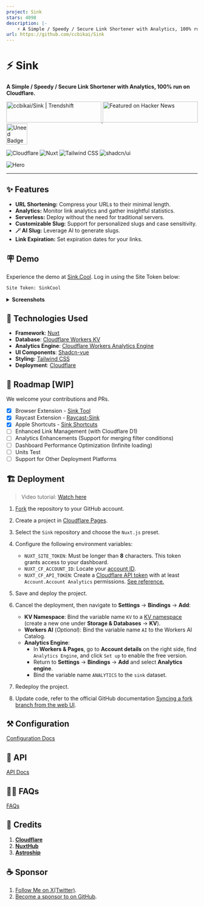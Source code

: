 ```yaml
---
project: Sink
stars: 4098
description: |-
    ⚡ A Simple / Speedy / Secure Link Shortener with Analytics, 100% run on Cloudflare.
url: https://github.com/ccbikai/Sink
---
```


# ⚡ Sink

**A Simple / Speedy / Secure Link Shortener with Analytics, 100% run on Cloudflare.**

<a href="https://trendshift.io/repositories/10421" target="_blank">
  <img
    src="https://trendshift.io/api/badge/repositories/10421"
    alt="ccbikai/Sink | Trendshift"
    width="250"
    height="55"
  />
</a>
<a href="https://news.ycombinator.com/item?id=40843683" target="_blank">
  <img
    src="https://hackernews-badge.vercel.app/api?id=40843683"
    alt="Featured on Hacker News"
    width="250"
    height="55"
  />
</a>
<a href="https://www.uneed.best/tool/sink" target="_blank">
  <img
    src="https://www.uneed.best/POTW1.png"
    alt="Uneed Badge"
    height="55"
  />
</a>

![Cloudflare](https://img.shields.io/badge/Cloudflare-F69652?style=flat&logo=cloudflare&logoColor=white)
![Nuxt](https://img.shields.io/badge/Nuxt-00DC82?style=flat&logo=nuxtdotjs&logoColor=white)
![Tailwind CSS](https://img.shields.io/badge/Tailwind%20CSS-06B6D4?style=flat&logo=tailwindcss&logoColor=white)
![shadcn/ui](https://img.shields.io/badge/shadcn/ui-000000?style=flat&logo=shadcnui&logoColor=white)

![Hero](./public/image.png)

----

## ✨ Features

- **URL Shortening:** Compress your URLs to their minimal length.
- **Analytics:** Monitor link analytics and gather insightful statistics.
- **Serverless:** Deploy without the need for traditional servers.
- **Customizable Slug:** Support for personalized slugs and case sensitivity.
- **🪄 AI Slug:** Leverage AI to generate slugs.
- **Link Expiration:** Set expiration dates for your links.

## 🪧 Demo

Experience the demo at [Sink.Cool](https://sink.cool/dashboard). Log in using the Site Token below:

```txt
Site Token: SinkCool
```

<details>
  <summary><b>Screenshots</b></summary>
  <img alt="Analytics" src="./docs/images/sink.cool_dashboard.png"/>
  <img alt="Links" src="./docs/images/sink.cool_dashboard_links.png"/>
  <img alt="Link Analytics" src="./docs/images/sink.cool_dashboard_link_slug.png"/>
</details>

## 🧱 Technologies Used

- **Framework**: [Nuxt](https://nuxt.com/)
- **Database**: [Cloudflare Workers KV](https://developers.cloudflare.com/kv/)
- **Analytics Engine**: [Cloudflare Workers Analytics Engine](https://developers.cloudflare.com/analytics/)
- **UI Components**: [Shadcn-vue](https://www.shadcn-vue.com/)
- **Styling:** [Tailwind CSS](https://tailwindcss.com/)
- **Deployment**: [Cloudflare](https://www.cloudflare.com/)

## 🚗 Roadmap [WIP]

We welcome your contributions and PRs.

- [x] Browser Extension
      - [Sink Tool](https://github.com/zhuzhuyule/sink-extension)
- [x] Raycast Extension
      - [Raycast-Sink](https://github.com/foru17/raycast-sink)
- [x] Apple Shortcuts
      - [Sink Shortcuts](https://s.search1api.com/sink001)
- [ ] Enhanced Link Management (with Cloudflare D1)
- [ ] Analytics Enhancements (Support for merging filter conditions)
- [ ] Dashboard Performance Optimization (Infinite loading)
- [ ] Units Test
- [ ] Support for Other Deployment Platforms

## 🏗️ Deployment

> Video tutorial: [Watch here](https://www.youtube.com/watch?v=MkU23U2VE9E)

1. [Fork](https://github.com/ccbikai/Sink/fork) the repository to your GitHub account.
2. Create a project in [Cloudflare Pages](https://developers.cloudflare.com/pages/).
3. Select the `Sink` repository and choose the `Nuxt.js` preset.
4. Configure the following environment variables:
   - `NUXT_SITE_TOKEN`: Must be longer than **8** characters. This token grants access to your dashboard.
   - `NUXT_CF_ACCOUNT_ID`: Locate your [account ID](https://developers.cloudflare.com/fundamentals/setup/find-account-and-zone-ids/).
   - `NUXT_CF_API_TOKEN`: Create a [Cloudflare API token](https://developers.cloudflare.com/fundamentals/api/get-started/create-token/) with at least `Account.Account Analytics` permissions. [See reference.](https://developers.cloudflare.com/analytics/analytics-engine/sql-api/#authentication)

5. Save and deploy the project.
6. Cancel the deployment, then navigate to **Settings** -> **Bindings** -> **Add**:
   - **KV Namespace**: Bind the variable name `KV` to a [KV namespace](https://developers.cloudflare.com/kv/) (create a new one under **Storage & Databases** -> **KV**). 
   - **Workers AI** (_Optional_): Bind the variable name `AI` to the Workers AI Catalog.
   - **Analytics Engine**:
     - In **Workers & Pages**, go to **Account details** on the right side, find `Analytics Engine`, and click `Set up` to enable the free version.
     - Return to **Settings** -> **Bindings** -> **Add** and select **Analytics engine**.
     - Bind the variable name `ANALYTICS` to the `sink` dataset.

7. Redeploy the project.
8. Update code, refer to the official GitHub documentation [Syncing a fork branch from the web UI](https://docs.github.com/pull-requests/collaborating-with-pull-requests/working-with-forks/syncing-a-fork#syncing-a-fork-branch-from-the-web-ui).

## ⚒️ Configuration

[Configuration Docs](./docs/configuration.md)

## 🔌 API

[API Docs](./docs/api.md)

## 🙋🏻 FAQs

[FAQs](./docs/faqs.md)

## 💖 Credits

1. [**Cloudflare**](https://www.cloudflare.com/)
2. [**NuxtHub**](https://hub.nuxt.com/)
3. [**Astroship**](https://astroship.web3templates.com/)

## ☕ Sponsor

1. [Follow Me on X(Twitter)](https://404.li/kai).
2. [Become a sponsor to on GitHub](https://github.com/sponsors/ccbikai).


